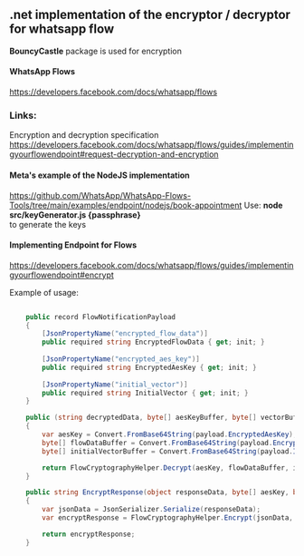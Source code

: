 ## .net implementation of the encryptor / decryptor for whatsapp flow
**BouncyCastle** package is used for encryption

#### WhatsApp Flows

https://developers.facebook.com/docs/whatsapp/flows

### Links:
Encryption and decryption specification
https://developers.facebook.com/docs/whatsapp/flows/guides/implementingyourflowendpoint#request-decryption-and-encryption



#### Meta's example of the NodeJS implementation

https://github.com/WhatsApp/WhatsApp-Flows-Tools/tree/main/examples/endpoint/nodejs/book-appointment
Use: 
**node src/keyGenerator.js {passphrase}**  
to generate the keys


#### Implementing Endpoint for Flows

https://developers.facebook.com/docs/whatsapp/flows/guides/implementingyourflowendpoint#encrypt

Example of usage:

```csharp

    public record FlowNotificationPayload
    {
        [JsonPropertyName("encrypted_flow_data")]
        public required string EncryptedFlowData { get; init; }
    
        [JsonPropertyName("encrypted_aes_key")]
        public required string EncryptedAesKey { get; init; }
    
        [JsonPropertyName("initial_vector")]
        public required string InitialVector { get; init; }
    }

    public (string decryptedData, byte[] aesKeyBuffer, byte[] vectorBuffer) DecryptRequest(FlowNotificationPayload payload)
    {
        var aesKey = Convert.FromBase64String(payload.EncryptedAesKey);
        byte[] flowDataBuffer = Convert.FromBase64String(payload.EncryptedFlowData);
        byte[] initialVectorBuffer = Convert.FromBase64String(payload.InitialVector);

        return FlowCryptographyHelper.Decrypt(aesKey, flowDataBuffer, initialVectorBuffer, _privateKey);
    }

    public string EncryptResponse(object responseData, byte[] aesKey, byte[] vector)
    {
        var jsonData = JsonSerializer.Serialize(responseData);
        var encryptResponse = FlowCryptographyHelper.Encrypt(jsonData, aesKey, vector);

        return encryptResponse;
    }